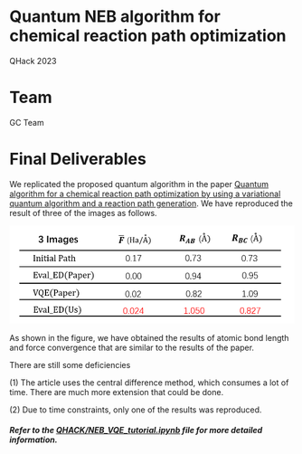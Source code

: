 # Quantum NEB algorithm for chemical reaction path optimization
QHack 2023

# Team
GC Team

# Final Deliverables
We replicated the proposed quantum algorithm in the paper [Quantum algorithm for a chemical reaction path optimization by using a variational quantum algorithm and a reaction path generation](https://arxiv.org/abs/2009.06803). We have reproduced the result of three of the images as follows.

![Fig 1.](https://github.com/yangguohao/QHACK2023/blob/main/img/result.png)

As shown in the figure, we have obtained the results of atomic bond length and force convergence that are similar to the results of the paper.

There are still some deficiencies

(1) The article uses the central difference method, which consumes a lot of time. There are much more extension that could be done.

(2) Due to time constraints, only one of the results was reproduced.

#### *Refer to the [QHACK/NEB_VQE_tutorial.ipynb](https://github.com/yangguohao/QHACK2023/blob/main/QHack/NEB_VQE_tutorial.ipynb) file for more detailed information.*
